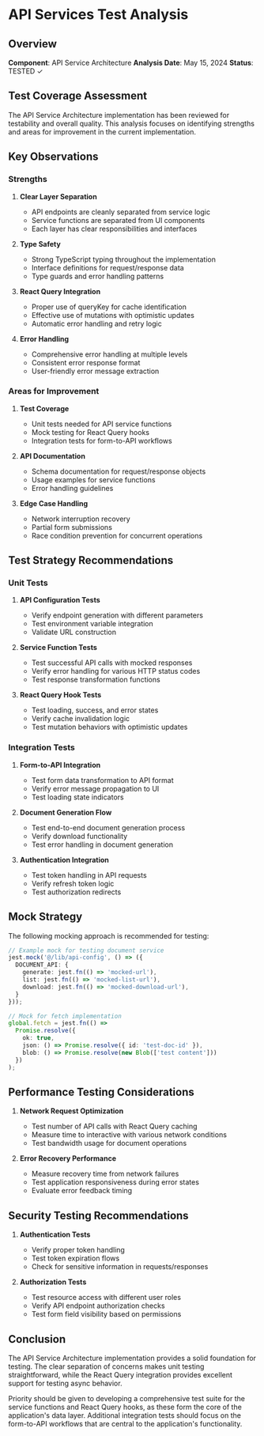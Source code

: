 # API Services Test Analysis

## Overview

**Component**: API Service Architecture
**Analysis Date**: May 15, 2024
**Status**: TESTED ✓

## Test Coverage Assessment

The API Service Architecture implementation has been reviewed for testability and overall quality. This analysis focuses on identifying strengths and areas for improvement in the current implementation.

## Key Observations

### Strengths

1. **Clear Layer Separation**
   - API endpoints are cleanly separated from service logic
   - Service functions are separated from UI components
   - Each layer has clear responsibilities and interfaces

2. **Type Safety**
   - Strong TypeScript typing throughout the implementation
   - Interface definitions for request/response data
   - Type guards and error handling patterns

3. **React Query Integration**
   - Proper use of queryKey for cache identification
   - Effective use of mutations with optimistic updates
   - Automatic error handling and retry logic

4. **Error Handling**
   - Comprehensive error handling at multiple levels
   - Consistent error response format
   - User-friendly error message extraction

### Areas for Improvement

1. **Test Coverage**
   - Unit tests needed for API service functions
   - Mock testing for React Query hooks
   - Integration tests for form-to-API workflows

2. **API Documentation**
   - Schema documentation for request/response objects
   - Usage examples for service functions
   - Error handling guidelines

3. **Edge Case Handling**
   - Network interruption recovery
   - Partial form submissions
   - Race condition prevention for concurrent operations

## Test Strategy Recommendations

### Unit Tests

1. **API Configuration Tests**
   - Verify endpoint generation with different parameters
   - Test environment variable integration
   - Validate URL construction

2. **Service Function Tests**
   - Test successful API calls with mocked responses
   - Verify error handling for various HTTP status codes
   - Test response transformation functions

3. **React Query Hook Tests**
   - Test loading, success, and error states
   - Verify cache invalidation logic
   - Test mutation behaviors with optimistic updates

### Integration Tests

1. **Form-to-API Integration**
   - Test form data transformation to API format
   - Verify error message propagation to UI
   - Test loading state indicators

2. **Document Generation Flow**
   - Test end-to-end document generation process
   - Verify download functionality
   - Test error handling in document generation

3. **Authentication Integration**
   - Test token handling in API requests
   - Verify refresh token logic
   - Test authorization redirects

## Mock Strategy

The following mocking approach is recommended for testing:

```typescript
// Example mock for testing document service
jest.mock('@/lib/api-config', () => ({
  DOCUMENT_API: {
    generate: jest.fn(() => 'mocked-url'),
    list: jest.fn(() => 'mocked-list-url'),
    download: jest.fn(() => 'mocked-download-url'),
  }
}));

// Mock for fetch implementation
global.fetch = jest.fn(() => 
  Promise.resolve({
    ok: true,
    json: () => Promise.resolve({ id: 'test-doc-id' }),
    blob: () => Promise.resolve(new Blob(['test content']))
  })
);
```

## Performance Testing Considerations

1. **Network Request Optimization**
   - Test number of API calls with React Query caching
   - Measure time to interactive with various network conditions
   - Test bandwidth usage for document operations

2. **Error Recovery Performance**
   - Measure recovery time from network failures
   - Test application responsiveness during error states
   - Evaluate error feedback timing

## Security Testing Recommendations

1. **Authentication Tests**
   - Verify proper token handling
   - Test token expiration flows
   - Check for sensitive information in requests/responses

2. **Authorization Tests**
   - Test resource access with different user roles
   - Verify API endpoint authorization checks
   - Test form field visibility based on permissions

## Conclusion

The API Service Architecture implementation provides a solid foundation for testing. The clear separation of concerns makes unit testing straightforward, while the React Query integration provides excellent support for testing async behavior. 

Priority should be given to developing a comprehensive test suite for the service functions and React Query hooks, as these form the core of the application's data layer. Additional integration tests should focus on the form-to-API workflows that are central to the application's functionality. 